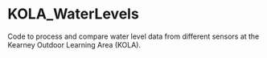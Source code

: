 # KOLA_WaterLevels
Code to process and compare water level data from different sensors at the Kearney Outdoor Learning Area (KOLA).
